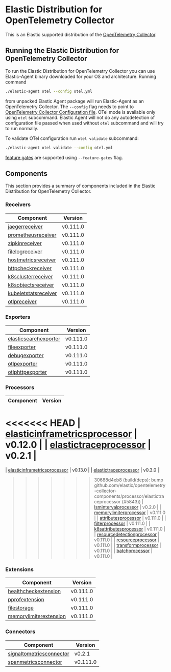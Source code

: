 # Elastic Distribution for OpenTelemetry Collector

This is an Elastic supported distribution of the [OpenTelemetry Collector](https://github.com/open-telemetry/opentelemetry-collector).

## Running the Elastic Distribution for OpenTelemetry Collector

To run the Elastic Distribution for OpenTelemetry Collector you can use Elastic-Agent binary downloaded for your OS and architecture.
Running command

```bash
./elastic-agent otel --config otel.yml
```

from unpacked Elastic Agent package will run Elastic-Agent as an OpenTelemetry Collector. The `--config` flag needs to point to [OpenTelemetry Collector Configuration file](https://opentelemetry.io/docs/collector/configuration/). OTel mode is available only using `otel` subcommand. Elastic Agent will not do any autodetection of configuration file passed when used without `otel` subcommand and will try to run normally.

To validate OTel configuration run `otel validate` subcommand:

```bash
./elastic-agent otel validate --config otel.yml
```

[feature gates](https://github.com/open-telemetry/opentelemetry-collector/blob/main/featuregate/README.md#controlling-gates) are supported using `--feature-gates` flag.

## Components

This section provides a summary of components included in the Elastic Distribution for OpenTelemetry Collector.

### Receivers

| Component | Version |
|---|---|
| [jaegerreceiver](https://github.com/open-telemetry/opentelemetry-collector-contrib/blob/receiver/jaegerreceiver/v0.111.0/receiver/jaegerreceiver/README.md) | v0.111.0 |
| [prometheusreceiver](https://github.com/open-telemetry/opentelemetry-collector-contrib/blob/receiver/prometheusreceiver/v0.111.0/receiver/prometheusreceiver/README.md) | v0.111.0 |
| [zipkinreceiver](https://github.com/open-telemetry/opentelemetry-collector-contrib/blob/receiver/zipkinreceiver/v0.111.0/receiver/zipkinreceiver/README.md) | v0.111.0 |
| [filelogreceiver](https://github.com/open-telemetry/opentelemetry-collector-contrib/blob/receiver/filelogreceiver/v0.111.0/receiver/filelogreceiver/README.md) | v0.111.0 |
| [hostmetricsreceiver](https://github.com/open-telemetry/opentelemetry-collector-contrib/blob/receiver/hostmetricsreceiver/v0.111.0/receiver/hostmetricsreceiver/README.md) | v0.111.0 |
| [httpcheckreceiver](https://github.com/open-telemetry/opentelemetry-collector-contrib/blob/receiver/httpcheckreceiver/v0.111.0/receiver/httpcheckreceiver/README.md) | v0.111.0 |
| [k8sclusterreceiver](https://github.com/open-telemetry/opentelemetry-collector-contrib/blob/receiver/k8sclusterreceiver/v0.111.0/receiver/k8sclusterreceiver/README.md) | v0.111.0 |
| [k8sobjectsreceiver](https://github.com/open-telemetry/opentelemetry-collector-contrib/blob/receiver/k8sobjectsreceiver/v0.111.0/receiver/k8sobjectsreceiver/README.md) | v0.111.0 |
| [kubeletstatsreceiver](https://github.com/open-telemetry/opentelemetry-collector-contrib/blob/receiver/kubeletstatsreceiver/v0.111.0/receiver/kubeletstatsreceiver/README.md) | v0.111.0 |
| [otlpreceiver](https://github.com/open-telemetry/opentelemetry-collector/blob/receiver/otlpreceiver/v0.111.0/receiver/otlpreceiver/README.md) | v0.111.0 |

### Exporters

| Component | Version |
|---|---|
| [elasticsearchexporter](https://github.com/open-telemetry/opentelemetry-collector-contrib/blob/exporter/elasticsearchexporter/v0.111.0/exporter/elasticsearchexporter/README.md) | v0.111.0 |
| [fileexporter](https://github.com/open-telemetry/opentelemetry-collector-contrib/blob/exporter/fileexporter/v0.111.0/exporter/fileexporter/README.md) | v0.111.0 |
| [debugexporter](https://github.com/open-telemetry/opentelemetry-collector/blob/exporter/debugexporter/v0.111.0/exporter/debugexporter/README.md) | v0.111.0 |
| [otlpexporter](https://github.com/open-telemetry/opentelemetry-collector/blob/exporter/otlpexporter/v0.111.0/exporter/otlpexporter/README.md) | v0.111.0 |
| [otlphttpexporter](https://github.com/open-telemetry/opentelemetry-collector/blob/exporter/otlphttpexporter/v0.111.0/exporter/otlphttpexporter/README.md) | v0.111.0 |

### Processors

| Component | Version |
|---|---|
<<<<<<< HEAD
| [elasticinframetricsprocessor](https://github.com/elastic/opentelemetry-collector-components/blob/processor/elasticinframetricsprocessor/v0.12.0/processor/elasticinframetricsprocessor/README.md) | v0.12.0 |
| [elastictraceprocessor](https://github.com/elastic/opentelemetry-collector-components/blob/processor/elastictraceprocessor/v0.2.1/processor/elastictraceprocessor/README.md) | v0.2.1 |
=======
| [elasticinframetricsprocessor](https://github.com/elastic/opentelemetry-collector-components/blob/processor/elasticinframetricsprocessor/v0.13.0/processor/elasticinframetricsprocessor/README.md) | v0.13.0 |
| [elastictraceprocessor](https://github.com/elastic/opentelemetry-collector-components/blob/processor/elastictraceprocessor/v0.3.0/processor/elastictraceprocessor/README.md) | v0.3.0 |
>>>>>>> 30688d4eb8 (build(deps): bump github.com/elastic/opentelemetry-collector-components/processor/elastictraceprocessor (#5843))
| [lsmintervalprocessor](https://github.com/elastic/opentelemetry-collector-components/blob/processor/lsmintervalprocessor/v0.2.0/processor/lsmintervalprocessor/README.md) | v0.2.0 |
| [memorylimiterprocessor](https://github.com/open-telemetry/opentelemetry-collector/blob/processor/memorylimiterprocessor/v0.111.0/processor/memorylimiterprocessor/README.md) | v0.111.0 |
| [attributesprocessor](https://github.com/open-telemetry/opentelemetry-collector-contrib/blob/processor/attributesprocessor/v0.111.0/processor/attributesprocessor/README.md) | v0.111.0 |
| [filterprocessor](https://github.com/open-telemetry/opentelemetry-collector-contrib/blob/processor/filterprocessor/v0.111.0/processor/filterprocessor/README.md) | v0.111.0 |
| [k8sattributesprocessor](https://github.com/open-telemetry/opentelemetry-collector-contrib/blob/processor/k8sattributesprocessor/v0.111.0/processor/k8sattributesprocessor/README.md) | v0.111.0 |
| [resourcedetectionprocessor](https://github.com/open-telemetry/opentelemetry-collector-contrib/blob/processor/resourcedetectionprocessor/v0.111.0/processor/resourcedetectionprocessor/README.md) | v0.111.0 |
| [resourceprocessor](https://github.com/open-telemetry/opentelemetry-collector-contrib/blob/processor/resourceprocessor/v0.111.0/processor/resourceprocessor/README.md) | v0.111.0 |
| [transformprocessor](https://github.com/open-telemetry/opentelemetry-collector-contrib/blob/processor/transformprocessor/v0.111.0/processor/transformprocessor/README.md) | v0.111.0 |
| [batchprocessor](https://github.com/open-telemetry/opentelemetry-collector/blob/processor/batchprocessor/v0.111.0/processor/batchprocessor/README.md) | v0.111.0 |

### Extensions

| Component | Version |
|---|---|
| [healthcheckextension](https://github.com/open-telemetry/opentelemetry-collector-contrib/blob/extension/healthcheckextension/v0.111.0/extension/healthcheckextension/README.md) | v0.111.0 |
| [pprofextension](https://github.com/open-telemetry/opentelemetry-collector-contrib/blob/extension/pprofextension/v0.111.0/extension/pprofextension/README.md) | v0.111.0 |
| [filestorage](https://github.com/open-telemetry/opentelemetry-collector-contrib/blob/extension/storage/filestorage/v0.111.0/extension/storage/filestorage/README.md) | v0.111.0 |
| [memorylimiterextension](https://github.com/open-telemetry/opentelemetry-collector/blob/extension/memorylimiterextension/v0.111.0/extension/memorylimiterextension/README.md) | v0.111.0 |

### Connectors

| Component | Version |
|---|---|
| [signaltometricsconnector](https://github.com/elastic/opentelemetry-collector-components/blob/connector/signaltometricsconnector/v0.2.1/connector/signaltometricsconnector/README.md) | v0.2.1 |
| [spanmetricsconnector](https://github.com/open-telemetry/opentelemetry-collector-contrib/blob/connector/spanmetricsconnector/v0.111.0/connector/spanmetricsconnector/README.md) | v0.111.0 |
